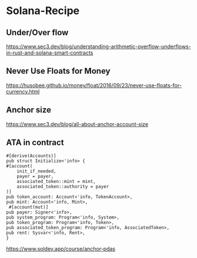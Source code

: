 # Solana-Recipe
## Under/Over flow 
https://www.sec3.dev/blog/understanding-arithmetic-overflow-underflows-in-rust-and-solana-smart-contracts
## Never Use Floats for Money
https://husobee.github.io/money/float/2016/09/23/never-use-floats-for-currency.html
## Anchor size
https://www.sec3.dev/blog/all-about-anchor-account-size

## ATA in contract 
	#[derive(Accounts)]
	pub struct Initialize<'info> {
 	#[account(
        init_if_needed,
        payer = payer,
        associated_token::mint = mint,
        associated_token::authority = payer
    )]
    pub token_account: Account<'info, TokenAccount>,
    pub mint: Account<'info, Mint>,
     #[account(mut)]
    pub payer: Signer<'info>,
    pub system_program: Program<'info, System>,
    pub token_program: Program<'info, Token>,
    pub associated_token_program: Program<'info, AssociatedToken>,
    pub rent: Sysvar<'info, Rent>,
	}


https://www.soldev.app/course/anchor-pdas
